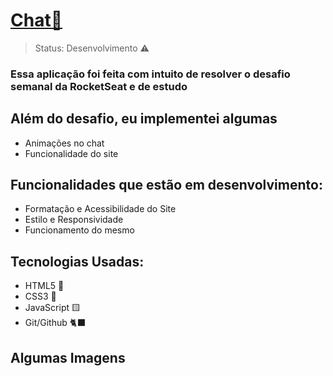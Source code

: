 <h1><a href="" target="_blank">Chat💬</a></h1>


> Status: Desenvolvimento ⚠️

### Essa aplicação foi feita com intuito de resolver o desafio semanal da RocketSeat e de estudo


## Além do desafio, eu implementei algumas
+  Animações no chat
+  Funcionalidade do site

## Funcionalidades que estão em desenvolvimento: 
+ Formatação e Acessibilidade do Site
+ Estilo e Responsividade
+ Funcionamento do mesmo

## Tecnologias Usadas:

+ HTML5 🔶
+ CSS3 🔷
+ JavaScript 🟨
+ Git/Github 🐈‍⬛

## Algumas Imagens


#
